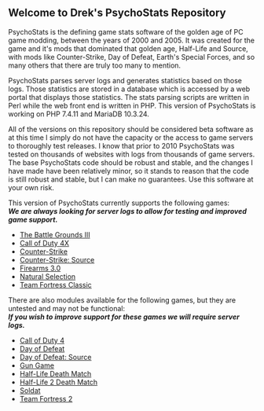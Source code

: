 ## Welcome to Drek's PsychoStats Repository

PsychoStats is the defining game stats software of the golden age of PC game modding, between the years of 2000 and 2005. It was created for the game and it's mods that dominated that golden age, Half-Life and Source, with mods like Counter-Strike, Day of Defeat, Earth's Special Forces, and so many others that there are truly too many to mention.

PsychoStats parses server logs and generates statistics based on those logs. Those statistics are stored in a database which is accessed by a web portal that displays those statistics. The stats parsing scripts are written in Perl while the web front end is written in PHP. This version of PsychoStats is working on PHP 7.4.11 and MariaDB 10.3.24.

All of the versions on this repository should be considered beta software as at this time I simply do not have the capacity or the access to game servers to thoroughly test releases. I know that prior to 2010 PsychoStats was tested on thousands of websites with logs from thousands of game servers. The base PsychoStats code should be robust and stable, and the changes I have made have been relatively minor, so it stands to reason that the code is still robust and stable, but I can make no guarantees.  Use this software at your own risk.

This version of PsychoStats currently supports the following games:  
***We are always looking for server logs to allow for testing and improved game support.***

* [The Battle Grounds III](https://github.com/Drek282/ps_bg3 "The Battle Grounds III")
* [Call of Duty 4X](https://github.com/Drek282/ps_cod4x "Call of Duty 4X")
* [Counter-Strike](https://github.com/Drek282/ps_cstrike "Counter-Strike")
* [Counter-Strike: Source](https://github.com/Drek282/ps_cstrikes "Counter-Strike: Source")
* [Firearms 3.0](https://github.com/Drek282/ps_firearms "Firearms 3.0")
* [Natural Selection](https://github.com/Drek282/ps_natural "Natural Selection")
* [Team Fortress Classic](https://github.com/Drek282/ps_tfc "Team Fortress Classic")


There are also modules available for the following games, but they are untested and may not be functional:  
***If you wish to improve support for these games we will require server logs.***

* [Call of Duty 4](https://github.com/Drek282/ps_cod4 "Call of Duty 4")
* [Day of Defeat](https://github.com/Drek282/ps_dod "Day of Defeat")
* [Day of Defeat: Source](https://github.com/Drek282/ps_dods "Day of Defeat: Source")
* [Gun Game](https://github.com/Drek282/ps_gungame "Gun Game")
* [Half-Life Death Match](https://github.com/Drek282/ps_hldm "Half-Life Death Match")
* [Half-Life 2 Death Match](https://github.com/Drek282/ps_hl2dm "Half-Life 2 Death Match")
* [Soldat](https://github.com/Drek282/ps_soldat "Soldat")
* [Team Fortress 2](https://github.com/Drek282/ps_tf2 "Team Fortress 2")
